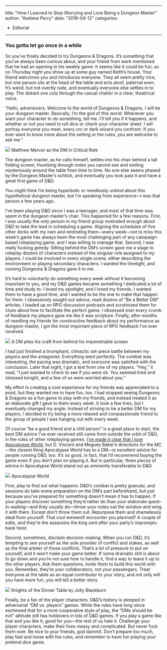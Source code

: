 
---
title: "How I Learned to Stop Worrying and Love Being a Dungeon Master"
author: "Avelene Perry"
date: "2018-04-12"
categories:
- Editorial
---

### You gotta let go once in a while

So you’ve finally decided to try Dungeons & Dragons. It’s something that you’ve always been curious about, and your friend from work mentioned that he had an opening in his weekly game. It seems like it could be fun, so on Thursday night you show up at some guy named Keith’s house. Your friend welcomes you and introduces everyone. They all seem pretty nice, but one person sits at the head of the table and acts aloof, paternal even. It’s weird, but not overtly rude, and eventually everyone else settles in to play. The distant one cuts through the casual chatter in a clear, theatrical voice.  

“Hello, adventurers. Welcome to the world of Dungeons & Dragons. I will be your dungeon master. Basically, I’m the god of this world. Whenever you want your character to do something, tell me. I’ll tell you if it happens, and whether or not you need to roll dice or check your character sheet. I will portray everyone you meet, every orc or dark wizard you confront. If you ever want to know more about the setting or the rules, you are welcome to ask me.”

![](https://i1.wp.com/vrvblog.co/wp-content/uploads/2018/12/DVktmKXVQAAmYhF-1024x683.jpg?resize=1024%2C683&#038;ssl=1)
Matthew Mercer as the DM in Critical Role

The dungeon master, as he calls himself, settles into his chair behind a tall folding screen, thumbing through notes you cannot see and smiling mysteriously around the table from time to time. No one else seems phased by the Dungeon Master’s schtick, and eventually you look past it and have a great first game of D&D.

You might think I’m being hyperbolic or needlessly unkind about this hypothetical dungeon master, but I’m speaking from experience—I was that person a few years ago.

I’ve been playing D&D since I was a teenager, and most of that time was spent in the dungeon master’s chair. This happened for a few reasons. First, I was usually the only person in my friend group motivated enough about D&D to take the lead in scheduling a game. Aligning the schedules of five other dorks with my own and reminding them—every week—not to miss this week’s game has always been the most challenging part of any campaign-based roleplaying game, and I was willing to manage that. Second, I was really fucking greedy. Sitting behind the DM’s screen gave me a stage to roleplay dozens of characters instead of the singular role assigned to my players. I could be involved in every single scene, either describing the environment or playing secondary characters. I wanted the limelight, and running Dungeons & Dragons gave it to me.

It’s hard to voluntarily do something every week without it becoming important to you, and my D&D games became something I dedicated a lot of time and study to. I loved my spotlight, and I loved my friends. I wanted them to have a good time, and I wanted to be the one to make that happen for them. I obsessively sought out advice, read dozens of “Be a Better DM” articles. I loaded up on RPG discussion podcasts and scrutinized them for clues about how to facilitate the perfect game. I obsessed over every crumb of feedback my players gave me like it was scripture. Finally, after months of needling my friends for constructive feedback about my performance as dungeon master, I got the most important piece of RPG feedback I’ve ever received.

![](https://i0.wp.com/vrvblog.co/wp-content/uploads/2018/12/180308-F-AS071-023-1024x747.jpg?resize=1024%2C747&#038;ssl=1)
A DM plies his craft from behind his impenetrable screen

I had just finished a triumphant, climactic set-piece battle between my players and the antagonist. Everything went perfectly. The combat was interesting, the pacing was dramatic, and everyone was satisfied with the conclusion. Later that night, I got a text from one of my players. “Hey,” it read, “I just wanted to check to see if you were ok. You seemed tired and stressed tonight, and a few of us were worried about you.” 

My effort in creating a cool experience for my friends was appreciated to a point, but they wanted me to have fun, too. I had stopped seeing Dungeons & Dragons as a fun game to play with my friends, and instead treated it as an elaborate gift I gave to them every week. It took a few tries, but I eventually changed my angle. Instead of striving to be a better DM for my players, I decided to try being a more relaxed and compassionate friend to the group of people I was hanging out with every week.

Of course “be a good friend and a chill person” is a great place to start, the best DM advice I’ve ever received still came from outside the orbit of D&D, in the rules of other roleplaying games. [I’ve made it clear that I love Apocalypse World](https://vrvblog.co/perry/3638/a-beginners-guide-to-roleplaying-beyond-dd/), but D. Vincent and Meguey Baker’s directions for the MC—the closest thing Apocalypse World has to a DM—is excellent advice for people running D&D, too. It’s so good, in fact, that I’d recommend buying the game even if you don’t plan on playing it. But in particular, three pieces of advice in Apocalypse World stand out as eminently transferable to D&D.

![](https://i0.wp.com/vrvblog.co/wp-content/uploads/2018/12/Screen-Shot-2018-12-03-at-6.49.56-PM-e1543881083567.png?resize=902%2C652&#038;ssl=1)
Apocalypse World

First, play to find out what happens. D&D’s combat is pretty granular, and sessions do take some preparation on the DM’s part beforehand, but just because you’ve prepared for something doesn’t mean it has to happen. If your players discover something they’d rather do than your elaborate quest-in-waiting—and they usually do—throw your notes out the window and wing it with them. Except don’t throw them out. Repurpose them and shamelessly steal from yourself. That cool werewolf encounter you planned? A couple of edits, and they’re the assassins the king sent after your party’s impromptu bank heist.

Second, sometimes, disclaim decision-making. When you run D&D, it’s tempting to see yourself as the sole provider of conflict and stakes, as well as the final arbiter of those conflicts. That’s a lot of pressure to put on yourself, and it won’t make your game better. If some dramatic shit is about to go down and you’re not sure how to handle it, find a way to leave it up to the other players. Ask them questions, invite them to build this world with you. Remember, they’re your collaborators, not your passengers. Treat everyone at the table as an equal contributor to your story, and not only will you have more fun, you will tell a better story.

![](https://i2.wp.com/vrvblog.co/wp-content/uploads/2018/12/kodt-vs-odin-upload-4-e1543861387216-1024x713.jpg?resize=1024%2C713&#038;ssl=1)
Knights of the Dinner Table by Jolly Blackburn

Finally, be a fan of the player characters. D&D’s history is steeped in adversarial “DM vs. players” games. While the rules have long since eschewed that for a more cooperative style of play, the “DMs should be evil” attitude still has holdovers in lots of D&D games. If you play a game like that and you like it, good for you—the rest of us hate it. Challenge your player characters, make their lives messy and complicated. But never fuck them over. Be nice to your friends, god dammit. Don’t prepare too much, play fast and loose with the rules, and remember to have fun playing your pretend dice game.
